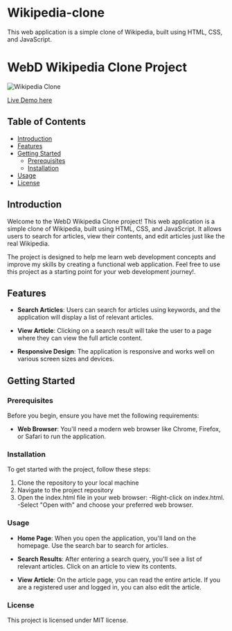 # Wikipedia-clone
 This web application is a simple clone of Wikipedia, built using HTML, CSS, and JavaScript. 
 # WebD Wikipedia Clone Project
![Wikipedia Clone](https://github.com/Timtim477/Wikipedia-clone/assets/88290919/a0b4796b-f6f8-485d-a0f5-2d8e663d3a40)

[Live Demo here](https://64ff11c45cf4cf7bcb184e66--merry-starburst-06f444.netlify.app/)

## Table of Contents
- [Introduction](#introduction)
- [Features](#features)
- [Getting Started](#getting-started)
  - [Prerequisites](#prerequisites)
  - [Installation](#installation)
- [Usage](#usage)
- [License](#license)

## Introduction

Welcome to the WebD Wikipedia Clone project! This web application is a simple clone of Wikipedia, built using HTML, CSS, and JavaScript. It allows users to search for articles, view their contents, and edit articles just like the real Wikipedia.

The project is designed to help me learn web development concepts and improve my skills by creating a functional web application. Feel free to use this project as a starting point for your web development journey!.

## Features

- **Search Articles**: Users can search for articles using keywords, and the application will display a list of relevant articles.

- **View Article**: Clicking on a search result will take the user to a page where they can view the full article content.

- **Responsive Design**: The application is responsive and works well on various screen sizes and devices.

## Getting Started

### Prerequisites

Before you begin, ensure you have met the following requirements:

- **Web Browser**: You'll need a modern web browser like Chrome, Firefox, or Safari to run the application.

### Installation

To get started with the project, follow these steps:

1. Clone the repository to your local machine
2. Navigate to the project repository
3. Open the index.html file in your web browser:
    -Right-click on index.html.
    -Select "Open with" and choose your preferred web browser.

### Usage

- **Home Page**:  When you open the application, you'll land on the homepage. Use the search bar to search for articles.

- **Search Results**: After entering a search query, you'll see a list of relevant articles. Click on an article to view its contents.

- **View Article**:  On the article page, you can read the entire article. If you are a registered user and logged in, you can also edit the article.

### License

This project is licensed under MIT license.




